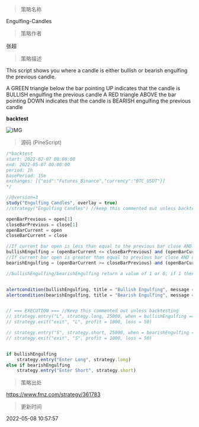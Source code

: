 
> 策略名称

Engulfing-Candles

> 策略作者

张超

> 策略描述

This script shows you where a candle is either bullish or bearish engulfing the previous candle.

A GREEN triangle below the bar pointing UP indicates that the candle is BULLISH engulfing the previous candle
A RED triangle ABOVE the bar pointing DOWN indicates that the candle is BEARISH engulfing the previous candle

**backtest**

 ![IMG](https://www.fmz.com/upload/asset/103dadd430525108401.png) 



> 源码 (PineScript)

``` javascript
/*backtest
start: 2022-02-07 00:00:00
end: 2022-05-07 00:00:00
period: 1h
basePeriod: 15m
exchanges: [{"eid":"Futures_Binance","currency":"BTC_USDT"}]
*/

//@version=3
study("Engulfing Candles", overlay = true)
//strategy("Engulfing Candles") //keep this commented out unless backtesting

openBarPrevious = open[1]
closeBarPrevious = close[1]
openBarCurrent = open
closeBarCurrent = close

//If current bar open is less than equal to the previous bar close AND current bar open is less than previous bar open AND current bar close is greater than previous bar open THEN True
bullishEngulfing = (openBarCurrent <= closeBarPrevious) and (openBarCurrent < openBarPrevious) and (closeBarCurrent > openBarPrevious)
//If current bar open is greater than equal to previous bar close AND current bar open is greater than previous bar open AND current bar close is less than previous bar open THEN True
bearishEngulfing = (openBarCurrent >= closeBarPrevious) and (openBarCurrent > openBarPrevious) and (closeBarCurrent < openBarPrevious)

//bullishEngulfing/bearishEngulfing return a value of 1 or 0; if 1 then plot on chart, if 0 then don't plot


alertcondition(bullishEngulfing, title = "Bullish Engulfing", message = "[CurrencyPair] [TimeFrame], Bullish candle engulfing previous candle")
alertcondition(bearishEngulfing, title = "Bearish Engulfing", message = "[CurrencyPair] [TimeFrame], Bearish candle engulfing previous candle")


// === EXECUTION === //Keep this commented out unless backtesting
// strategy.entry("L", strategy.long, 25000, when = bullishEngulfing == 1 and window()) // buy long when "within window of time" AND crossover 
// strategy.exit("exit", "L", profit = 1000, loss = 50)

// strategy.entry("S", strategy.short, 25000, when = bearishEngulfing == 1 and window()) // buy long when "within window of time" AND crossover 
// strategy.exit("exit", "S", profit = 1000, loss = 50)


if bullishEngulfing
    strategy.entry("Enter Long", strategy.long)
else if bearishEngulfing
    strategy.entry("Enter Short", strategy.short)
```

> 策略出处

https://www.fmz.com/strategy/361783

> 更新时间

2022-05-08 10:57:57
